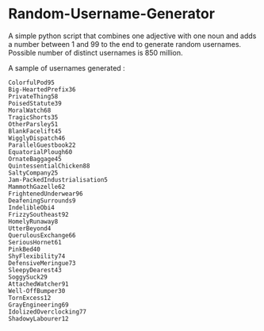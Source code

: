 # Random-Username-Generator
A simple python script that combines one adjective with one noun and adds a number between 1 and 99 to the end to generate random usernames.
Possible number of distinct usernames is 850 million.

A sample of usernames generated : 

    ColorfulPod95
    Big-HeartedPrefix36
    PrivateThing58
    PoisedStatute39
    MoralWatch68
    TragicShorts35
    OtherParsley51
    BlankFacelift45
    WigglyDispatch46
    ParallelGuestbook22
    EquatorialPlough60
    OrnateBaggage45
    QuintessentialChicken88     
    SaltyCompany25
    Jam-PackedIndustrialisation5
    MammothGazelle62
    FrightenedUnderwear96       
    DeafeningSurrounds9
    IndelibleObi4
    FrizzySoutheast92
    HomelyRunaway8
    UtterBeyond4
    QuerulousExchange66
    SeriousHornet61
    PinkBed40
    ShyFlexibility74
    DefensiveMeringue73
    SleepyDearest43
    SoggySuck29
    AttachedWatcher91
    Well-OffBumper30
    TornExcess12
    GrayEngineering69
    IdolizedOverclocking77      
    ShadowyLabourer12
